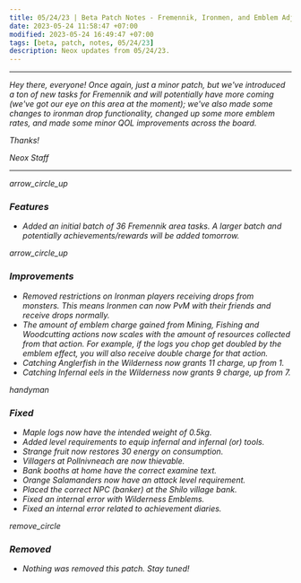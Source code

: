 ```yaml
---
title: 05/24/23 | Beta Patch Notes - Fremennik, Ironmen, and Emblem Adjustments
date: 2023-05-24 11:58:47 +07:00
modified: 2023-05-24 16:49:47 +07:00
tags: [beta, patch, notes, 05/24/23]
description: Neox updates from 05/24/23.
---
```


***
<em>Hey there, everyone! Once again, just a minor patch, but we've introduced a ton of new tasks for Fremennik and will potentially have more coming (we've got our eye on this area at the moment); we've also made some changes to ironman drop functionality, changed up some more emblem rates, and made some minor QOL improvements across the board.

<em>Thanks!

<em>Neox Staff<br>

***

<div class="spacer-large"></div>
<div class="changes-body">
    <div class="changes-body changes-row features">
        <div class="changes-row-header">
            <span class="icon">
                <span class="material-symbols-outlined">arrow_circle_up</span>
            </span>
            <h3>Features</h3>
        </div>
    </div>
</div>
<div class="spacer-small"></div>

- Added an initial batch of 36 Fremennik area tasks. A larger batch and potentially achievements/rewards will be added tomorrow.

<div class="spacer-medium"></div>
<div class="changes-body">
    <div class="changes-body changes-row improvements">
        <div class="changes-row-header">
            <span class="icon">
                <span class="material-symbols-outlined">arrow_circle_up</span>
            </span>
            <h3>Improvements</h3>
        </div>
    </div>
</div>
<div class="spacer-small"></div>

- Removed restrictions on Ironman players receiving drops from monsters. This means Ironmen can now PvM with their friends and receive drops normally. 
- The amount of emblem charge gained from Mining, Fishing and Woodcutting actions now scales with the amount of resources collected from that action. For example, if the logs you chop get doubled by the emblem effect, you will also receive double charge for that action.
- Catching Anglerfish in the Wilderness now grants 11 charge, up from 1.
- Catching Infernal eels in the Wilderness now grants 9 charge, up from 7.

<div class="spacer-medium"></div>
<div class="changes-body">
    <div class="changes-body changes-row fixed">
        <div class="changes-row-header">
            <span class="icon">
                <span class="material-symbols-outlined">handyman</span>
            </span>
            <h3>Fixed</h3>
        </div>
    </div>
</div>
<div class="spacer-small"></div>

- Maple logs now have the intended weight of 0.5kg.
- Added level requirements to equip infernal and infernal (or) tools.
- Strange fruit now restores 30 energy on consumption.
- Villagers at Pollnivneach are now thievable.
- Bank booths at home have the correct examine text.
- Orange Salamanders now have an attack level requirement.
- Placed the correct NPC (banker) at the Shilo village bank.
- Fixed an internal error with Wilderness Emblems.
- Fixed an internal error related to achievement diaries.

<div class="spacer-medium"></div>
<div class="changes-body">
    <div class="changes-body changes-row removed">
        <div class="changes-row-header">
            <span class="icon">
                <span class="material-symbols-outlined">remove_circle</span>
            </span>
            <h3>Removed</h3>
        </div>
    </div>
</div>
<div class="spacer-small"></div>

- Nothing was removed this patch. Stay tuned!

<div class="spacer-medium"></div>
<br><br>

